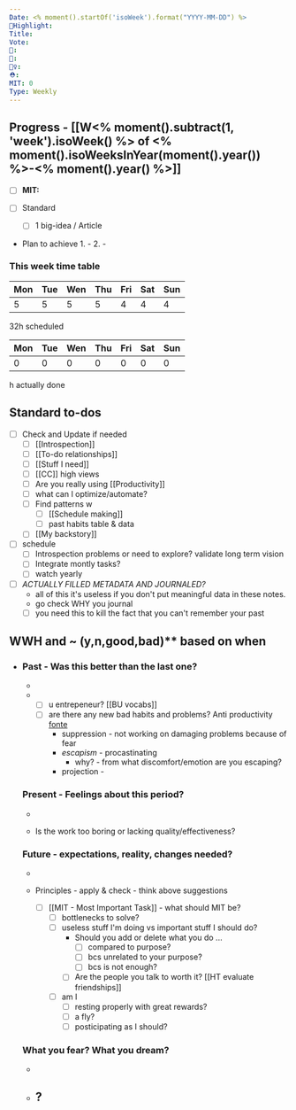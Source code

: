 ```yaml
---
Date: <% moment().startOf('isoWeek').format("YYYY-MM-DD") %>
💫Highlight: 
Title: 
Vote: 
🧔: 
💸: 
👯‍♀️: 
⛑: 
MIT: 0
Type: Weekly
---
```

## Progress -  [[W<% moment().subtract(1, 'week').isoWeek() %> of <% moment().isoWeeksInYear(moment().year()) %>-<% moment().year() %>]]

- [ ] **MIT:** 

- [ ] Standard
	- [ ] 1 big-idea / Article

- Plan to achieve
	1. 
		- 
	2. 
		- 

### This week time table

| Mon | Tue | Wen | Thu | Fri | Sat | Sun |
| --- | --- | --- | --- | --- | --- | --- |
| 5 | 5 | 5 | 5 | 4 | 4 | 4 |
32h scheduled

| Mon | Tue | Wen | Thu | Fri | Sat | Sun |
| --- | --- | --- | --- | --- | --- | --- |
| 0 | 0 | 0 | 0 | 0 | 0 | 0 |
h actually done

## Standard to-dos
- [ ] Check and Update if needed
	- [ ] [[Introspection]]
	- [ ] [[To-do relationships]]
	- [ ] [[Stuff I need]]
	- [ ] [[CC]] high views
	- [ ] Are you really using [[Productivity]]
	- [ ] what can I optimize/automate?
	- [ ] Find patterns w
		- [ ] [[Schedule making]]
		- [ ] past habits table & data
	- [ ] [[My backstory]]
- [ ] schedule
	- [ ] Introspection problems or need to explore? validate long term vision
	- [ ] Integrate montly tasks?
	- [ ] watch yearly
- [ ] *ACTUALLY FILLED METADATA AND JOURNALED?*
	- all of this it's useless if you don't put meaningful data in these notes.
	- go check WHY you journal
	- [ ] you need this to kill the fact that you can't remember your past

## **WWH and ~  (y,n,good,bad)**** based on when
- 
	### Past - Was this better than the last one?
	- 
	
	- 
		- [ ] u entrepeneur? [[BU vocabs]] 
		- [ ] are there any new bad habits and problems? Anti productivity [fonte](https://www.youtube.com/watch?v=_YyzFYWjuuI)
			- suppression - not working on damaging problems because of fear
			- *escapism* - procastinating
				- why? - from what discomfort/emotion are you escaping?
			- projection - 
	
	### Present - Feelings about this period?
	- 
	
	- Is the work too boring or lacking quality/effectiveness?
	
	### Future - expectations, reality, changes needed?
	- 
	
	- Principles - apply & check - think above suggestions
		- [ ] [[MIT - Most Important Task]] - what should MIT be?
			- [ ] bottlenecks to solve?
			- [ ] useless stuff I'm doing vs important stuff I should do?
				- Should you add or delete what you do ...
					- [ ] compared to purpose?
					- [ ] bcs unrelated to your purpose?
					- [ ] bcs is not enough?
				- [ ] Are the people you talk to worth it? [[HT evaluate friendships]]
			- [ ] am I 
				- [ ] resting properly with great rewards? 
				- [ ] a fly?
				- [ ] posticipating as I should?
	
	### What you fear? What you dream?
	- 
	
	- ?
		- 

